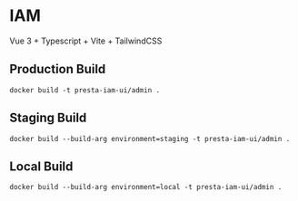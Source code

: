 # IAM
Vue 3 + Typescript + Vite + TailwindCSS
## Production Build
```
docker build -t presta-iam-ui/admin .
```
## Staging Build
```
docker build --build-arg environment=staging -t presta-iam-ui/admin .
```
## Local Build
```
docker build --build-arg environment=local -t presta-iam-ui/admin .
```